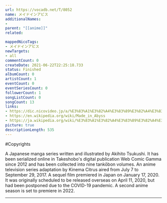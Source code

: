 ```yaml
---
url: https://vocadb.net/T/8052
name: メイドインアビス
additionalNames: 
- 
parent: "[[anime]]"
related:

mappedNicoTags:
- メイドインアビス
newTargets:
- all
commentCount: 0
createDate: 2021-06-22T22:25:18.733
status: Finished
albumCount: 0
artistCount: 1
eventCount: 0
eventSeriesCount: 0
followerCount: 1
songListCount: 0
songCount: 13
links: 
- https://dic.nicovideo.jp/a/%E3%83%A1%E3%82%A4%E3%83%89%E3%82%A4%E3%83%B3%E3%82%A2%E3%83%93%E3%82%B9
- https://en.wikipedia.org/wiki/Made_in_Abyss
- https://ja.wikipedia.org/wiki/%E3%83%A1%E3%82%A4%E3%83%89%E3%82%A4%E3%83%B3%E3%82%A2%E3%83%93%E3%82%B9
picture: true
descriptionLength: 535
---
```


#Copyrights

A Japanese manga series written and illustrated by Akihito Tsukushi. It has been serialized online in Takeshobo's digital publication Web Comic Gamma since 2012 and has been collected into nine tankōbon volumes.
An anime television series adaptation by Kinema Citrus aired from July 7 to September 29, 2017. A sequel film premiered in Japan on January 17, 2020. It was originally scheduled to be released overseas on April 11, 2020, but had been postponed due to the COVID-19 pandemic. A second anime season is set to premiere in 2022.

---

